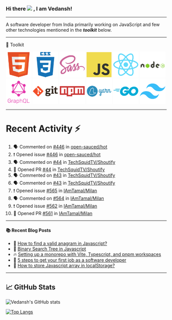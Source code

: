  ### Hi there <img src="https://raw.githubusercontent.com/MartinHeinz/MartinHeinz/master/wave.gif" height="20px"> , I am Vedansh!
 
 ---
 
A software developer from India primarily working on JavaScript and few other technologies mentioned in the ***toolkit*** below.

---

🔧 Toolkit

<img src="https://github.com/devicons/devicon/blob/master/icons/html5/html5-original.svg" alt="HTML" width="80" height="80"/>  <img src="https://github.com/devicons/devicon/blob/master/icons/css3/css3-plain-wordmark.svg" alt="CSS" width="80" height="80"/>   <img src="https://github.com/devicons/devicon/blob/master/icons/sass/sass-original.svg" alt="CSS" width="80" height="80"/>  <img src="https://github.com/devicons/devicon/blob/master/icons/javascript/javascript-original.svg" alt="JavaScript" width="80" height="80"/>  <img src="https://github.com/devicons/devicon/blob/master/icons/react/react-original.svg" alt="NodeJS" width="80" height="80"/>  <img src="https://github.com/devicons/devicon/blob/master/icons/nodejs/nodejs-original-wordmark.svg" alt="NodeJS" width="80" height="80"/>  <img src="https://github.com/devicons/devicon/blob/master/icons/graphql/graphql-plain-wordmark.svg" alt="NodeJS" width="80" height="80"/>  <img src="https://github.com/devicons/devicon/blob/master/icons/git/git-original-wordmark.svg" alt="Git" width="80" height="80"/>  <img src="https://github.com/devicons/devicon/blob/master/icons/npm/npm-original-wordmark.svg" alt="npm" width="80" height="80"/>  <img src="https://github.com/devicons/devicon/blob/master/icons/yarn/yarn-original-wordmark.svg" alt="yarn" width="80" height="80"/> <img src="https://github.com/devicons/devicon/blob/master/icons/go/go-original-wordmark.svg" alt="golang" width="80" height="80"/> <img src="https://github.com/devicons/devicon/blob/master/icons/tailwindcss/tailwindcss-plain.svg" alt="tailwindcss" width="80" height="80"/>

---

# Recent Activity :zap:
<!--START_SECTION:activity-->
1. 🗣 Commented on [#446](https://github.com/open-sauced/hot/issues/446) in [open-sauced/hot](https://github.com/open-sauced/hot)
2. ❗️ Opened issue [#446](https://github.com/open-sauced/hot/issues/446) in [open-sauced/hot](https://github.com/open-sauced/hot)
3. 🗣 Commented on [#44](https://github.com/TechSquidTV/Shoutify/issues/44) in [TechSquidTV/Shoutify](https://github.com/TechSquidTV/Shoutify)
4. 💪 Opened PR [#44](https://github.com/TechSquidTV/Shoutify/pull/44) in [TechSquidTV/Shoutify](https://github.com/TechSquidTV/Shoutify)
5. 🗣 Commented on [#43](https://github.com/TechSquidTV/Shoutify/issues/43) in [TechSquidTV/Shoutify](https://github.com/TechSquidTV/Shoutify)
6. 🗣 Commented on [#43](https://github.com/TechSquidTV/Shoutify/issues/43) in [TechSquidTV/Shoutify](https://github.com/TechSquidTV/Shoutify)
7. ❗️ Opened issue [#565](https://github.com/IAmTamal/Milan/issues/565) in [IAmTamal/Milan](https://github.com/IAmTamal/Milan)
8. 🗣 Commented on [#564](https://github.com/IAmTamal/Milan/issues/564) in [IAmTamal/Milan](https://github.com/IAmTamal/Milan)
9. ❗️ Opened issue [#562](https://github.com/IAmTamal/Milan/issues/562) in [IAmTamal/Milan](https://github.com/IAmTamal/Milan)
10. 💪 Opened PR [#561](https://github.com/IAmTamal/Milan/pull/561) in [IAmTamal/Milan](https://github.com/IAmTamal/Milan)
<!--END_SECTION:activity-->

---

#### :books: Recent Blog Posts
<!-- BLOGPOSTS:START -->
 - 💫 [How to find a valid anagram in Javascript?](https://vedanshmehra.hashnode.dev/how-to-find-a-valid-anagram-in-javascript)
 - 🚀 [Binary Search Tree in Javascript](https://vedanshmehra.hashnode.dev/binary-search-tree-in-javascript)
 - 🔥 [Setting up a monorepo with Vite, Typescript, and pnpm workspaces](https://vedanshmehra.hashnode.dev/setting-up-a-monorepo-with-vite-typescript-and-pnpm-workspaces)
 - 🚀 [5 steps to get your first job as a software developer](https://vedanshmehra.hashnode.dev/get-your-first-job-as-a-software-developer)
 - 💫 [How to store Javascript array in localStorage?](https://vedanshmehra.hashnode.dev/how-to-store-javascript-array-in-localstorage)<!-- BLOGPOSTS:END -->
 
---

## &#x1f4c8; GitHub Stats
![Vedansh's GitHub stats](https://github-readme-stats.vercel.app/api?username=imvedanshmehra&theme=react)

[![Top Langs](https://github-readme-stats.vercel.app/api/top-langs/?username=imvedanshmehra&theme=react)](https://github.com/imvedanshmehra/github-readme-stats)
